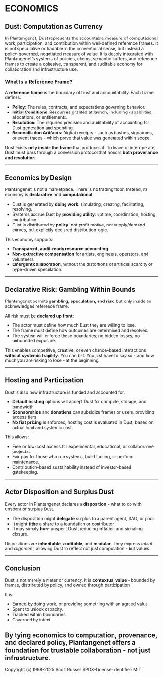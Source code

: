 # ECONOMICS

## Dust: Computation as Currency

In Plantangenet, Dust represents the accountable measure of computational work, participation, and contribution within well-defined reference frames. It is not speculative or tradable in the conventional sense, but instead a policy-governed, negotiated measure of value. It is deeply integrated with Plantangenet's systems of policies, chems, semantic buffers, and reference frames to create a cohesive, transparent, and auditable economy for collaboration and infrastructure use.

### What Is a Reference Frame?

A **reference frame** is the boundary of trust and accountability. Each frame defines:

* **Policy**: The rules, contracts, and expectations governing behavior.
* **Initial Conditions**: Resources granted at launch, including capabilities, allocations, or entitlements.
* **Resolution**: The required precision and auditability of accounting for Dust generation and spending.
* **Reconciliation Artifacts**: Digital receipts - such as hashes, signatures, or event traces - which prove that value was generated within scope.

Dust exists **only inside the frame** that produces it. To leave or interoperate, Dust must pass through a conversion protocol that honors **both provenance and resolution**.

---

## Economics by Design

Plantangenet is not a marketplace. There is no trading floor. Instead, its economy is **declarative** and **computational**:

* Dust is generated by **doing work**: simulating, creating, facilitating, resolving.
* Systems accrue Dust by **providing utility**: uptime, coordination, hosting, contribution.
* Dust is distributed by **policy**: not profit motive, not supply/demand curves, but explicitly declared distribution logic.

This economy supports:

* **Transparent, audit-ready resource accounting.**
* **Non-extractive compensation** for artists, engineers, operators, and volunteers.
* **Emergent collaboration**, without the distortions of artificial scarcity or hype-driven speculation.

---

## Declarative Risk: Gambling Within Bounds

Plantangenet permits **gambling, speculation, and risk**, but only inside an acknowledged reference frame.

All risk must be **declared up front**:

* The actor must define how much Dust they are willing to lose.
* The frame must define how outcomes are determined and resolved.
* The system will enforce these boundaries; no hidden losses, no unbounded exposure.

This enables competitive, creative, or even chance-based interactions **without systemic fragility**. You can bet. You just have to say so - and how much you are risking to lose - at the beginning.

---

## Hosting and Participation

Dust is also how infrastructure is funded and accounted for.

* **Default hosting** options will accept Dust for compute, storage, and bandwidth.
* **Sponsorships** and **donations** can subsidize frames or users, providing access tiers.
* **No fiat pricing** is enforced; hosting cost is evaluated in Dust, based on actual load and systemic cost.

This allows:

* Free or low-cost access for experimental, educational, or collaborative projects.
* Fair pay for those who run systems, build tooling, or perform maintenance.
* Contribution-based sustainability instead of investor-based gatekeeping.

---

## Actor Disposition and Surplus Dust

Every actor in Plantangenet declares a **disposition** - what to do with unspent or surplus Dust.

* The disposition might **delegate** surplus to a parent agent, DAO, or pool.
* It might **tithe** a share to a foundation or contributor.
* It may simply **burn** unspent Dust, reducing inflation and signaling closure.

Dispositions are **inheritable**, **auditable**, and **modular**. They express *intent* and *alignment*, allowing Dust to reflect not just computation - but values.

---

## Conclusion

Dust is not merely a meter or currency. It is **contextual value** - bounded by frames, distributed by policy, and owned through participation.

It is:

* Earned by doing work, or providing something with an agreed value
* Spent to unlock capacity.
* Tracked within boundaries.
* Governed by intent.

By tying economics to **computation, provenance, and declared policy**, Plantangenet offers a foundation for trustable collaboration - not just infrastructure.
---
Copyright (c) 1998-2025 Scott Russell
SPDX-License-Identifier: MIT 